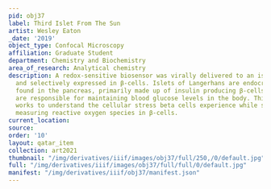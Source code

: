 ```yaml
---
pid: obj37
label: Third Islet From The Sun
artist: Wesley Eaton
_date: '2019'
object_type: Confocal Microscopy
affiliation: Graduate Student
department: Chemistry and Biochemistry
area_of_research: Analytical chemistry
description: A redox-sensitive biosensor was virally delivered to an islet of Langerhans
  and selectively expressed in β-cells. Islets of Langerhans are endocrine cell clusters
  found in the pancreas, primarily made up of insulin producing β-cells. These cells
  are responsible for maintaining blood glucose levels in the body. This research
  works to understand the cellular stress beta cells experience while stimulated by
  measuring reactive oxygen species in β-cells.
current_location: 
source: 
order: '10'
layout: qatar_item
collection: art2021
thumbnail: "/img/derivatives/iiif/images/obj37/full/250,/0/default.jpg"
full: "/img/derivatives/iiif/images/obj37/full/full/0/default.jpg"
manifest: "/img/derivatives/iiif/obj37/manifest.json"
---
```

